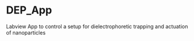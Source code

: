 # DEP_App
Labview App to control a setup for dielectrophoretic trapping and actuation of nanoparticles
